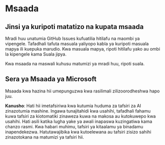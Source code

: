 # Msaada
## Jinsi ya kuripoti matatizo na kupata msaada  

Mradi huu unatumia GitHub Issues kufuatilia hitilafu na maombi ya vipengele. Tafadhali tafuta masuala yaliyopo kabla ya kuripoti masuala mapya ili kuepuka marudio. Kwa masuala mapya, ripoti hitilafu yako au ombi la kipengele kama Suala jipya.

Kwa msaada na maswali kuhusu matumizi ya mradi huu, ripoti suala.

## Sera ya Msaada ya Microsoft  

Msaada kwa hazina hii umepunguzwa kwa rasilimali zilizoorodheshwa hapo juu.

**Kanusho**:
Hati hii imetafsiriwa kwa kutumia huduma za tafsiri za AI zinazotumia mashine. Ingawa tunajitahidi kwa usahihi, tafadhali fahamu kuwa tafsiri za kiotomatiki zinaweza kuwa na makosa au kutokuwepo kwa usahihi. Hati asili katika lugha yake ya awali inapaswa kuzingatiwa kama chanzo rasmi. Kwa habari muhimu, tafsiri ya kitaalamu ya binadamu inapendekezwa. Hatutawajibika kwa kutoelewana au tafsiri zisizo sahihi zinazotokana na matumizi ya tafsiri hii.